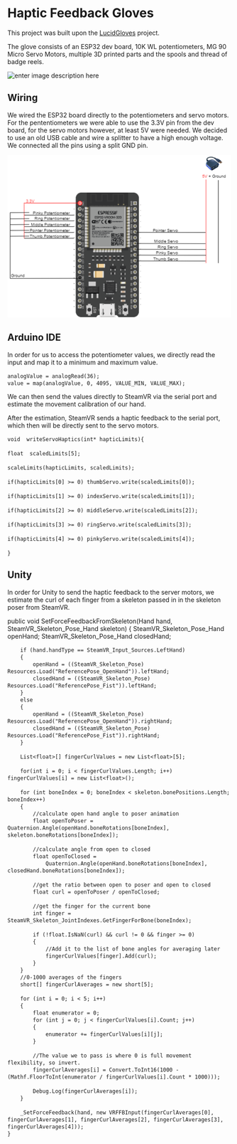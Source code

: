 # Haptic Feedback Gloves

This project was built upon the [LucidGloves](https://github.com/LucidVR/lucidgloves) project.

The glove consists of an ESP32 dev board, 10K WL potentiometers, MG 90 Micro Servo Motors, multiple 3D printed parts and the spools and thread of badge reels.

![enter image description here](https://camo.githubusercontent.com/5fdc308881d8162ef857c3a5de539e3d302f1c2ff6c40ee94bce6969845236e1/68747470733a2f2f63646e2e646973636f72646170702e636f6d2f6174746163686d656e74732f3738353133353634363038323939303132302f3837353837383032363036323230343932382f756e6b6e6f776e2e706e67)



## Wiring

We wired the ESP32 board directly to the potentiometers and servo motors. For the pententiometers we were able to use the 3.3V pin from the dev board, for the servo motors however, at least 5V were needed. We decided to use an old USB cable and wire a splitter to have a high enough voltage. We connected all the pins using a split GND pin.

![wiring diagram](https://github.com/DeniseBischof/haptic_feedback_gloves/blob/main/Screenshots/wiring%20diagram.png?raw=true)

## Arduino IDE

In order for us to access the potentiometer values, we directly read the input and map it to a minimum and maximum value. 

    analogValue = analogRead(36);
    value = map(analogValue, 0, 4095, VALUE_MIN, VALUE_MAX);
   
We can then send the values directly to SteamVR via the serial port and estimate the movement calibration of our hand.

After the estimation, SteamVR sends a haptic feedback to the serial port, which then will be directly sent to the servo motors.

    void  writeServoHaptics(int* hapticLimits){
    
    float  scaledLimits[5];
    
    scaleLimits(hapticLimits, scaledLimits);
    
    if(hapticLimits[0] >= 0) thumbServo.write(scaledLimits[0]);
    
    if(hapticLimits[1] >= 0) indexServo.write(scaledLimits[1]);
    
    if(hapticLimits[2] >= 0) middleServo.write(scaledLimits[2]);
    
    if(hapticLimits[3] >= 0) ringServo.write(scaledLimits[3]);
    
    if(hapticLimits[4] >= 0) pinkyServo.write(scaledLimits[4]);
    
    }
    
    
## Unity

In order for Unity to send the haptic feedback to the server motors, we estimate the curl of each finger from a skeleton passed in in the skeleton poser from SteamVR.

 public void SetForceFeedbackFromSkeleton(Hand hand, SteamVR_Skeleton_Pose_Hand skeleton)
    {
        SteamVR_Skeleton_Pose_Hand openHand;
        SteamVR_Skeleton_Pose_Hand closedHand;
        
        if (hand.handType == SteamVR_Input_Sources.LeftHand)
        {
            openHand = ((SteamVR_Skeleton_Pose) Resources.Load("ReferencePose_OpenHand")).leftHand;
            closedHand = ((SteamVR_Skeleton_Pose) Resources.Load("ReferencePose_Fist")).leftHand;
        }
        else
        {
            openHand = ((SteamVR_Skeleton_Pose) Resources.Load("ReferencePose_OpenHand")).rightHand;
            closedHand = ((SteamVR_Skeleton_Pose) Resources.Load("ReferencePose_Fist")).rightHand;
        }
        
        List<float>[] fingerCurlValues = new List<float>[5];
        
        for(int i = 0; i < fingerCurlValues.Length; i++) fingerCurlValues[i] = new List<float>();
        
        for (int boneIndex = 0; boneIndex < skeleton.bonePositions.Length; boneIndex++)
        {
            //calculate open hand angle to poser animation
            float openToPoser = Quaternion.Angle(openHand.boneRotations[boneIndex], skeleton.boneRotations[boneIndex]);
            
            //calculate angle from open to closed
            float openToClosed =
                Quaternion.Angle(openHand.boneRotations[boneIndex], closedHand.boneRotations[boneIndex]);
            
            //get the ratio between open to poser and open to closed
            float curl = openToPoser / openToClosed;
            
            //get the finger for the current bone
            int finger = SteamVR_Skeleton_JointIndexes.GetFingerForBone(boneIndex);
            
            if (!float.IsNaN(curl) && curl != 0 && finger >= 0)
            {
                //Add it to the list of bone angles for averaging later
                fingerCurlValues[finger].Add(curl);
            }
        }
        //0-1000 averages of the fingers
        short[] fingerCurlAverages = new short[5];

        for (int i = 0; i < 5; i++)
        {
            float enumerator = 0;
            for (int j = 0; j < fingerCurlValues[i].Count; j++)
            {
                enumerator += fingerCurlValues[i][j];
            }
            
            //The value we to pass is where 0 is full movement flexibility, so invert.
            fingerCurlAverages[i] = Convert.ToInt16(1000 - (Mathf.FloorToInt(enumerator / fingerCurlValues[i].Count * 1000)));
            
            Debug.Log(fingerCurlAverages[i]);
        }
        
        _SetForceFeedback(hand, new VRFFBInput(fingerCurlAverages[0], fingerCurlAverages[1], fingerCurlAverages[2], fingerCurlAverages[3], fingerCurlAverages[4]));
    }
